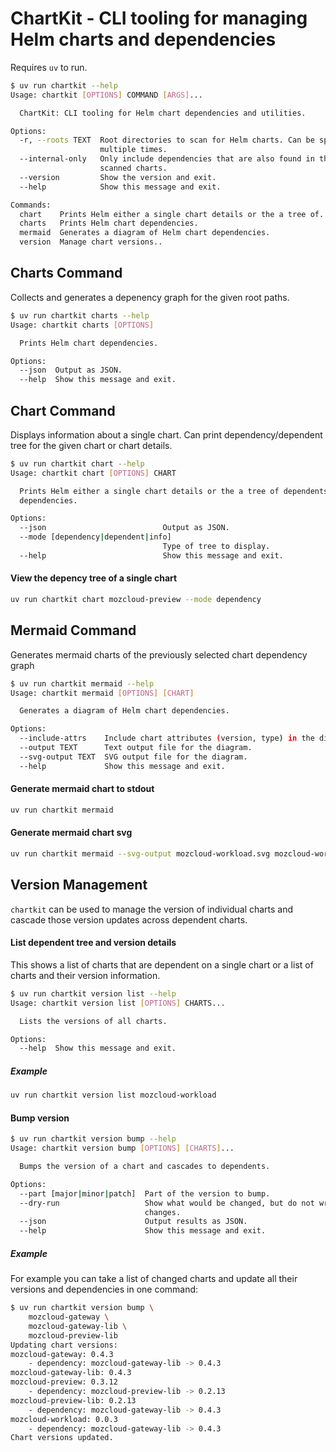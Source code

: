 # ChartKit - CLI tooling for managing Helm charts and dependencies

Requires `uv` to run.

```sh
$ uv run chartkit --help
Usage: chartkit [OPTIONS] COMMAND [ARGS]...

  ChartKit: CLI tooling for Helm chart dependencies and utilities.

Options:
  -r, --roots TEXT  Root directories to scan for Helm charts. Can be specified
                    multiple times.
  --internal-only   Only include dependencies that are also found in the
                    scanned charts.
  --version         Show the version and exit.
  --help            Show this message and exit.

Commands:
  chart    Prints Helm either a single chart details or the a tree of...
  charts   Prints Helm chart dependencies.
  mermaid  Generates a diagram of Helm chart dependencies.
  version  Manage chart versions..
```

## Charts Command
Collects and generates a depenency graph for the given root paths.
```sh
$ uv run chartkit charts --help
Usage: chartkit charts [OPTIONS]

  Prints Helm chart dependencies.

Options:
  --json  Output as JSON.
  --help  Show this message and exit.
```

## Chart Command
Displays information about a single chart. Can print dependency/dependent tree for the given chart or chart details.
```sh
$ uv run chartkit chart --help                                    
Usage: chartkit chart [OPTIONS] CHART

  Prints Helm either a single chart details or the a tree of dependents or
  dependencies.

Options:
  --json                          Output as JSON.
  --mode [dependency|dependent|info]
                                  Type of tree to display.
  --help                          Show this message and exit.
```

#### View the depency tree of a single chart
```sh
uv run chartkit chart mozcloud-preview --mode dependency
```

## Mermaid Command
Generates mermaid charts of the previously selected chart dependency graph
```sh
$ uv run chartkit mermaid --help
Usage: chartkit mermaid [OPTIONS] [CHART]

  Generates a diagram of Helm chart dependencies.

Options:
  --include-attrs    Include chart attributes (version, type) in the diagram.
  --output TEXT      Text output file for the diagram.
  --svg-output TEXT  SVG output file for the diagram.
  --help             Show this message and exit.
```

#### Generate mermaid chart to stdout
```sh
uv run chartkit mermaid
```

#### Generate mermaid chart svg
```sh
uv run chartkit mermaid --svg-output mozcloud-workload.svg mozcloud-workload 
```

## Version Management
`chartkit` can be used to manage the version of individual charts and cascade those version updates across dependent charts.

#### List dependent tree and version details
This shows a list of charts that are dependent on a single chart or a list of charts and their version information.
```sh
$ uv run chartkit version list --help
Usage: chartkit version list [OPTIONS] CHARTS...

  Lists the versions of all charts.

Options:
  --help  Show this message and exit.
```

##### Example
```sh
uv run chartkit version list mozcloud-workload
```

#### Bump version
```sh
$ uv run chartkit version bump --help
Usage: chartkit version bump [OPTIONS] [CHARTS]...

  Bumps the version of a chart and cascades to dependents.

Options:
  --part [major|minor|patch]  Part of the version to bump.
  --dry-run                   Show what would be changed, but do not write
                              changes.
  --json                      Output results as JSON.
  --help                      Show this message and exit.
```
##### Example
For example you can take a list of changed charts and update all their versions and dependencies in one command:
```sh
$ uv run chartkit version bump \
    mozcloud-gateway \
    mozcloud-gateway-lib \
    mozcloud-preview-lib
Updating chart versions:
mozcloud-gateway: 0.4.3
    - dependency: mozcloud-gateway-lib -> 0.4.3
mozcloud-gateway-lib: 0.4.3
mozcloud-preview: 0.3.12
    - dependency: mozcloud-preview-lib -> 0.2.13
mozcloud-preview-lib: 0.2.13
    - dependency: mozcloud-gateway-lib -> 0.4.3
mozcloud-workload: 0.0.3
    - dependency: mozcloud-gateway-lib -> 0.4.3
Chart versions updated. 
```

